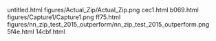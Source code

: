 untitled.html
figures/Actual_Zip/Actual_Zip.png
cec1.html
b069.html
figures/Capture1/Capture1.png
ff75.html
figures/nn_zip_test_2015_outperform/nn_zip_test_2015_outperform.png
5f4e.html
14cbf.html
